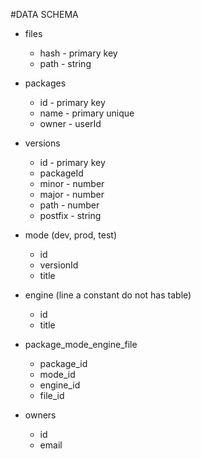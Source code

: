 #DATA SCHEMA

- files

  - hash - primary key
  - path - string

- packages

  - id - primary key
  - name - primary unique
  - owner - userId

- versions

  - id - primary key
  - packageId
  - minor - number
  - major - number
  - path - number
  - postfix - string

- mode (dev, prod, test)

  - id
  - versionId
  - title

- engine (line a constant do not has table)

  - id
  - title

- package_mode_engine_file

  - package_id
  - mode_id
  - engine_id
  - file_id

- owners
  - id
  - email
